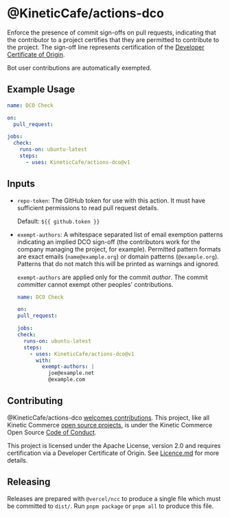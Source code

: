 # @KineticCafe/actions-dco

Enforce the presence of commit sign-offs on pull requests, indicating that the
contributor to a project certifies that they are permitted to contribute to the
project. The sign-off line represents certification of the
[Developer Certificate of Origin][dco].

Bot user contributions are automatically exempted.

## Example Usage

```yaml
name: DCO Check

on:
  pull_request:

jobs:
  check:
    runs-on: ubuntu-latest
    steps:
      - uses: KineticCafe/actions-dco@v1
```

## Inputs

- `repo-token`: The GitHub token for use with this action. It must have
  sufficient permissions to read pull request details.

  Default: `${{ github.token }}`

- `exempt-authors`: A whitespace separated list of email exemption patterns
  indicating an implied DCO sign-off (the contributors work for the company
  managing the project, for example). Permitted pattern formats are exact emails
  (`name@example.org`) or domain patterns (`@example.org`). Patterns that do not
  match this will be printed as warnings and ignored.

  `exempt-authors` are applied only for the commit _author_. The commit
  _committer_ cannot exempt other peoples' contributions.

  ```yaml
  name: DCO Check

  on:
  pull_request:

  jobs:
  check:
    runs-on: ubuntu-latest
    steps:
      - uses: KineticCafe/actions-dco@v1
        with:
          exempt-authors: |
            joe@example.net
            @example.com
  ```

## Contributing

@KineticCafe/actions-dco [welcomes contributions][welcomes contributions]. This
project, like all Kinetic Commerce [open source projects][open source projects],
is under the Kinetic Commerce Open Source [Code of Conduct][Code of Conduct].

This project is licensed under the Apache License, version 2.0 and requires
certification via a Developer Certificate of Origin. See
[Licence.md][Licence.md] for more details.

## Releasing

Releases are prepared with `@vercel/ncc` to produce a single file which must be
committed to `dist/`. Run `pnpm package` or `pnpm all` to produce this file.

[welcomes contributions]: https://github.com/KineticCafe/actions-dco/blob/main/Contributing.md
[code of conduct]: https://github.com/KineticCafe/code-of-conduct
[open source projects]: https://github.com/KineticCafe
[licence.md]: https://github.com/KineticCafe/actions-dco/blob/main/Licence.md
[dco]: https://developercertificate.org
